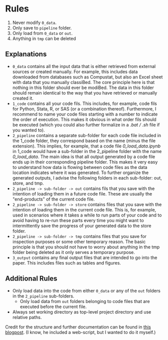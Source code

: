# Rules
1. Never modify `0_data`.
2. Only save to `pipeline` folder.
3. Only load from `0_data` or `out`.
4. Anything in `tmp` can be deleted

## Explanations
- `0_data` contains all the input data that is either retrieved from external sources or created manually. For example, this includes data downloaded from databases such as Compustat, but also an Excel sheet with data that you manually classiBed. The core principle here is that nothing in this folder should ever be modiBed. The data in this folder should remain identical to the way that you have retrieved or manually created it.
- `1_code` contains all your code fils. This includes, for example, code fils for Python, Stata, R, or SAS (or a combination thereof). Furthermore, I recommend to name your code files starting with a number to indicate the order of execution. This makes it obvious in what order fils should be executed (which you could also further formalize in a *.bat / .sh* file if you wanted to).
- `2_pipeline` contains a separate sub-folder for each code file included in the 1_code folder, they correspond based on the name (minus the file extension). This implies, for example, that a code file *0_load_data.ipynb* in 1_code would have a sub-folder in the 2_pipeline folder with the name *0_load_data*. The main idea is that all output generated by a code file ends up in their corresponding pipeline folder. This makes it very easy to understand how data is flowing between code files as the data location indicates where it was generated. To further organize the generated outputs, I advise the following folders in each sub-folder: out, store, and tmp.
- `2_pipeline -> sub-folder -> out` contains fils that you save with the intention of loading them in a future code file. These are usually the "end-products" of the current code file.
- `2_pipeline -> sub-folder -> store` contains files that you save with the intention of loading them in the current code file. This is, for example, used in scenarios where it takes a while to run parts of your code and to avoid having to re-run these parts every time you might want to intermittently save the progress of your generated data to the store folder.
- `2_pipeline -> sub-folder -> tmp` contains files that you save for inspection purposes or some other temporary reason. The basic principle is that you should not have to worry about anything in the tmp folder being deleted as it only serves a temporary purpose.
- `3_output` contains any final output files that are intended to go into the paper. This includes files such as tables and figures.

## Additional Rules
- Only load data into the code from either `0_data` or any of the `out` folders in the `2_pipeline` sub-folders.
   - Only load data from `out` folders belonging to code files that are executed before the current file.
- Always set working directory as top-level project directory and use relative paths.

Credit for the structure and further documentation can be found in [this blogpost](https://towardsdatascience.com/how-to-keep-your-research-projects-organized-part-1-folder-structure-10bd56034d3a). (I know, he included a web-script, but I wanted to do it myself.)
